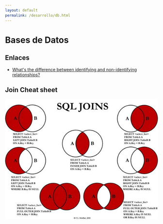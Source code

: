 ```yaml
---
layout: default
permalink: /desarrollo/db.html
---
```


# Bases de Datos

## Enlaces

*  [What's the difference between identifying and non-identifying relationships?](http://stackoverflow.com/questions/762937/whats-the-difference-between-identifying-and-non-identifying-relationships)

## Join Cheat sheet

![SQL Joins](/images/BHerdouCMAAMbfZ.jpg)
